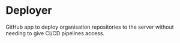 # Deployer

GitHub app to deploy organisation repositories to the server without needing to give CI/CD pipelines access.
